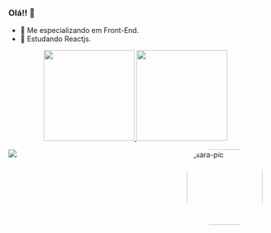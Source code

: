 ### Olá!! 👋


- 🔭 Me especializando em Front-End.
- 🌱 Estudando Reactjs.

<div align="center">
  <a href="https://github.com/SaraMariaNascimento">
  <img height="180em" src="https://github-readme-stats.vercel.app/api?username=SaraMariaNascimento&show_icons=true&theme=dracula&include_all_commits=true&count_private=true"/>
  <img height="180em" src="https://github-readme-stats.vercel.app/api/top-langs/?username=SaraMariaNascimento&layout=compact&langs_count=7&theme=dracula"/>
</div>
  
<a href="https://www.linkedin.com/in/sara-nascimento-38187b1a0/" target="_blank"><img src="https://img.shields.io/badge/LinkedIn-0077B5?style=for-the-badge&logo=linkedin&logoColor=white" target="_blank"></a>
<img align="right" alt="sara-pic" height="150" style="border-radius:50px;" src="https://media.discordapp.net/attachments/927348194151628810/927348279899979836/338224_ynGK2gLE.png?width=473&height=473">
